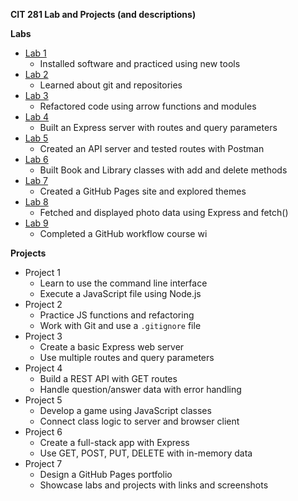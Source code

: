 **CIT 281 Lab and Projects (and descriptions)**

**Labs**
- [Lab 1](https://github.com/s1440/cit281-lab1)
  - Installed software and practiced using new tools  
- [Lab 2](https://github.com/s1440/cit281-lab2)
  - Learned about git and repositories  
- [Lab 3](https://github.com/s1440/cit281-lab3)
  - Refactored code using arrow functions and modules  
- [Lab 4](https://github.com/s1440/cit281-lab4)
  - Built an Express server with routes and query parameters  
- [Lab 5](https://github.com/s1440/cit281-lab5)
  - Created an API server and tested routes with Postman  
- [Lab 6](https://github.com/s1440/cit281-lab6)
  - Built Book and Library classes with add and delete methods  
- [Lab 7](https://github.com/s1440/cit281-lab7)
  - Created a GitHub Pages site and explored themes  
- [Lab 8](https://github.com/s1440/cit281-lab8)
  - Fetched and displayed photo data using Express and fetch()  
- [Lab 9](https://github.com/s1440/cit281-lab9)
  - Completed a GitHub workflow course wi


**Projects**
- Project 1  
  - Learn to use the command line interface  
  - Execute a JavaScript file using Node.js  
- Project 2  
  - Practice JS functions and refactoring  
  - Work with Git and use a `.gitignore` file  
- Project 3  
  - Create a basic Express web server  
  - Use multiple routes and query parameters  
- Project 4  
  - Build a REST API with GET routes  
  - Handle question/answer data with error handling  
- Project 5  
  - Develop a game using JavaScript classes  
  - Connect class logic to server and browser client  
- Project 6  
  - Create a full-stack app with Express  
  - Use GET, POST, PUT, DELETE with in-memory data  
- Project 7  
  - Design a GitHub Pages portfolio  
  - Showcase labs and projects with links and screenshots  
